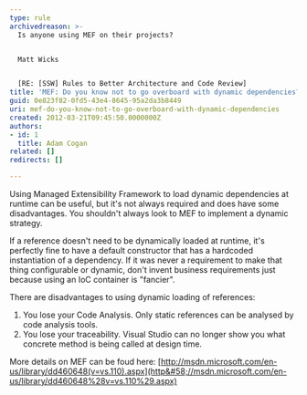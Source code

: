 ```yaml
---
type: rule
archivedreason: >-
  Is anyone using MEF on their projects?


  Matt Wicks


  [RE: [SSW] Rules to Better Architecture and Code Review]
title: 'MEF: Do you know not to go overboard with dynamic dependencies?'
guid: 0e823f82-0fd5-43e4-8645-95a2da3b8449
uri: mef-do-you-know-not-to-go-overboard-with-dynamic-dependencies
created: 2012-03-21T09:45:50.0000000Z
authors:
- id: 1
  title: Adam Cogan
related: []
redirects: []

---
```


Using Managed Extensibility Framework to load dynamic dependencies at runtime can be useful, but it's not always required and does have some disadvantages. You shouldn't always look to MEF to implement a dynamic strategy.

<!--endintro-->

If a reference doesn't need to be dynamically loaded at runtime, it's perfectly fine to have a default constructor that has a hardcoded instantiation of a dependency. If it was never a requirement to make that thing configurable or dynamic, don't invent business requirements just because using an IoC container is "fancier".

There are disadvantages to using dynamic loading of references:

1. You lose your Code Analysis. Only static references can be analysed by code analysis tools.
2. You lose your traceability. Visual Studio can no longer show you what concrete method is being called at design time.

 More details on MEF can be foud here: [http://msdn.microsoft.com/en-us/library/dd460648(v=vs.110).aspx](http&#58;//msdn.microsoft.com/en-us/library/dd460648%28v=vs.110%29.aspx)
